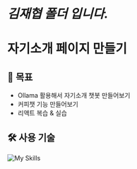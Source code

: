 # ***김재협 폴더 입니다.***
# 자기소개 페이지 만들기 #

## :dart: 목표 ##
- Ollama 활용해서 자기소개 챗봇 만들어보기
- 커피챗 기능 만들어보기
- 리액트 복습 & 실습


## :hammer_and_wrench: 사용 기술 ##
![My Skills](https://go-skill-icons.vercel.app/api/icons?i=spring,react,postgresql,ollama&perline=3)

